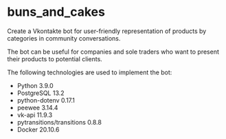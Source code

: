 # buns_and_cakes

Create a Vkontakte bot for user-friendly representation of products by categories 
in community conversations. 

The bot can be useful for companies and sole traders who want to present their products
to potential clients. 

The following technologies are used to implement the bot:
- Python 3.9.0
- PostgreSQL 13.2 
- python-dotenv 0.17.1
- peewee 3.14.4
- vk-api 11.9.3
- pytransitions/transitions 0.8.8
- Docker 20.10.6
